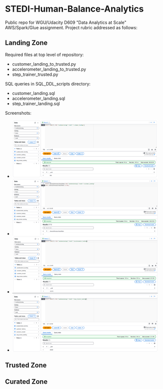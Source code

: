 # STEDI-Human-Balance-Analytics
Public repo for WGU/Udacity D609 "Data Analytics at Scale" AWS/Spark/Glue assignment. Project rubric addressed as follows:

## Landing Zone

Required files at top level of repository:
- customer_landing_to_trusted.py
- accelerometer_landing_to_trusted.py
- step_trainer_trusted.py

SQL queries in SQL_DDL_scripts directory:
-  customer_landing.sql
-  accelerometer_landing.sql
-  step_trainer_landing.sql

Screenshots:
- ![Count of customer_landing: 956 rows](./screenshot_png_files/count_of_customer_landing.png)
- ![The customer_landing data contains multiple rows with a blank shareWithResearchAsOfDate.](./screenshot_png_files/null_results_for_shareWithResearchAsOfDate.png)
- ![Count of accelerometer_landing: 81273 rows](./screenshot_png_files/count_of_accelerometer_landing.png)
- ![Count of step_trainer_landing: 28680 rows](./screenshot_png_files/count_of_step_trainer_landing.png)

## Trusted Zone

## Curated Zone
